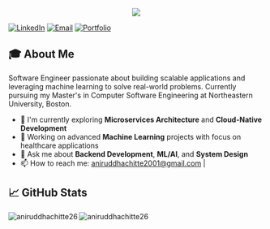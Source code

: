 <!-- Banner Image -->
<p align="center">
  <img src="https://capsule-render.vercel.app/api?type=waving&color=0E76A8&height=200&section=header&text=Hi%20There,%20I'm%20Aniruddha%20Chitte%20!&fontSize=35&fontColor=ffffff" />
</p>


[![LinkedIn](https://img.shields.io/badge/LinkedIn-0077B5?style=for-the-badge&logo=linkedin&logoColor=white)](https://www.linkedin.com/in/aniruddhachitte)
[![Email](https://img.shields.io/badge/Email-D14836?style=for-the-badge&logo=gmail&logoColor=white)](mailto:aniruddhachitte2001@gmail.com)
[![Portfolio](https://img.shields.io/badge/Portfolio-000000?style=for-the-badge&logo=About.me&logoColor=white)](https://aniruddhachitte26.github.io/aniruddha-portfolio)
## 🎓 About Me
Software Engineer passionate about building scalable applications and leveraging machine learning to solve real-world problems. Currently pursuing my Master's in Computer Software Engineering at Northeastern University, Boston.
- 🌱 I'm currently exploring **Microservices Architecture** and **Cloud-Native Development**
- 🔭 Working on advanced **Machine Learning** projects with focus on healthcare applications
- 💬 Ask me about **Backend Development**, **ML/AI**, and **System Design**
- 📫 How to reach me: aniruddhachitte2001@gmail.com |
## 📈 GitHub Stats
<p><img align="left" src="https://github-readme-stats.vercel.app/api/top-langs?username=aniruddhachitte26&show_icons=true&locale=en&layout=compact&count_private=true" alt="aniruddhachitte26" /></p>
<p><img align="center" src="https://github-readme-streak-stats.herokuapp.com/?user=aniruddhachitte26&count_private=true" alt="aniruddhachitte26" /></p>
